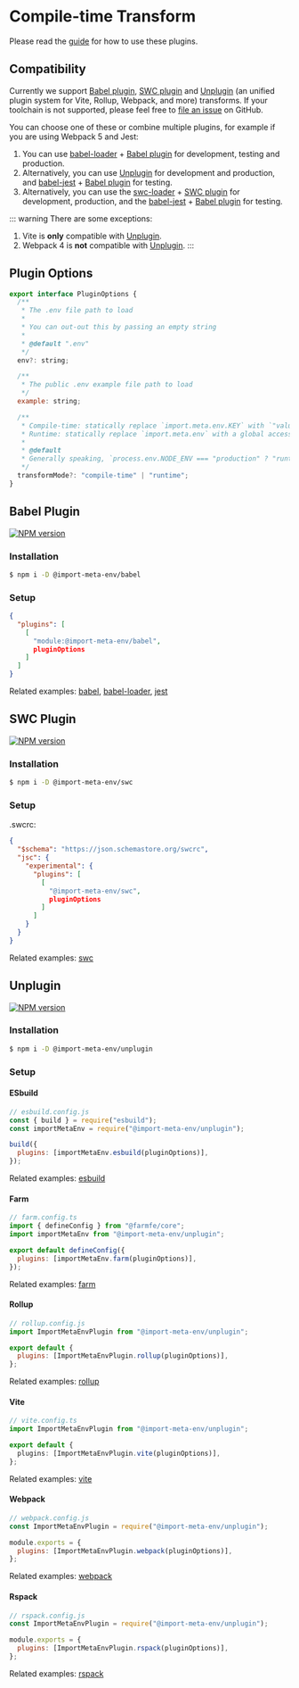 # Compile-time Transform

Please read the [guide](/guide/getting-started/introduction.html#guide) for how to use these plugins.

## Compatibility

Currently we support [Babel plugin](#babel-plugin), [SWC plugin](#swc-plugin) and [Unplugin](#unplugin) (an unified plugin system for Vite, Rollup, Webpack, and more) transforms. If your toolchain is not supported, please feel free to [file an issue](https://github.com/import-meta-env/import-meta-env/issues/new) on GitHub.

You can choose one of these or combine multiple plugins, for example if you are using Webpack 5 and Jest:

1. You can use [babel-loader](https://www.npmjs.com/package/babel-loader) + [Babel plugin](#babel-plugin) for development, testing and production.
2. Alternatively, you can use [Unplugin](#unplugin) for development and production, and [babel-jest](https://www.npmjs.com/package/babel-jest) + [Babel plugin](#babel-plugin) for testing.
3. Alternatively, you can use the [swc-loader](https://www.npmjs.com/package/swc-loader) + [SWC plugin](#swc-plugin) for development, production, and the [babel-jest](https://www.npmjs.com/package/babel-jest) + [Babel plugin](#babel-plugin) for testing.

::: warning
There are some exceptions:

1. Vite is **only** compatible with [Unplugin](#unplugin).
2. Webpack 4 is **not** compatible with [Unplugin](#unplugin).
   :::

## Plugin Options

```js
export interface PluginOptions {
  /**
   * The .env file path to load
   *
   * You can out-out this by passing an empty string
   *
   * @default ".env"
   */
  env?: string;

  /**
   * The public .env example file path to load
   */
  example: string;

  /**
   * Compile-time: statically replace `import.meta.env.KEY` with `"value"`
   * Runtime: statically replace `import.meta.env` with a global accessor
   *
   * @default
   * Generally speaking, `process.env.NODE_ENV === "production" ? "runtime" : "compile-time"`
   */
  transformMode?: "compile-time" | "runtime";
}
```

## Babel Plugin

[![NPM version](https://img.shields.io/npm/v/@import-meta-env/babel.svg?color=blue)](https://www.npmjs.com/package/@import-meta-env/babel)

### Installation

```bash
$ npm i -D @import-meta-env/babel
```

### Setup

```json
{
  "plugins": [
    [
      "module:@import-meta-env/babel",
      pluginOptions
    ]
  ]
}
```

Related examples: [babel](https://github.com/import-meta-env/import-meta-env/blob/main/packages/examples/babel-starter-example), [babel-loader](https://github.com/import-meta-env/import-meta-env/blob/main/packages/examples/webpack-babel-loader-example), [jest](https://github.com/import-meta-env/import-meta-env/blob/main/packages/examples/jest-example)

## SWC Plugin

[![NPM version](https://img.shields.io/npm/v/@import-meta-env/swc.svg?color=blue)](https://www.npmjs.com/package/@import-meta-env/swc)

### Installation

```bash
$ npm i -D @import-meta-env/swc
```

### Setup

.swcrc:

```json
{
  "$schema": "https://json.schemastore.org/swcrc",
  "jsc": {
    "experimental": {
      "plugins": [
        [
          "@import-meta-env/swc",
          pluginOptions
        ]
      ]
    }
  }
}
```

Related examples: [swc](https://github.com/import-meta-env/import-meta-env/blob/main/packages/examples/swc-example)

## Unplugin

[![NPM version](https://img.shields.io/npm/v/@import-meta-env/unplugin.svg?color=blue)](https://www.npmjs.com/package/@import-meta-env/unplugin)

### Installation

```bash
$ npm i -D @import-meta-env/unplugin
```

### Setup

#### ESbuild

```js
// esbuild.config.js
const { build } = require("esbuild");
const importMetaEnv = require("@import-meta-env/unplugin");

build({
  plugins: [importMetaEnv.esbuild(pluginOptions)],
});
```

Related examples: [esbuild](https://github.com/import-meta-env/import-meta-env/blob/main/packages/examples/esbuild-starter-example)

#### Farm

```js
// farm.config.ts
import { defineConfig } from "@farmfe/core";
import importMetaEnv from "@import-meta-env/unplugin";

export default defineConfig({
  plugins: [importMetaEnv.farm(pluginOptions)],
});
```

Related examples: [farm](https://github.com/import-meta-env/import-meta-env/blob/main/packages/examples/farm-react-example)

#### Rollup

```js
// rollup.config.js
import ImportMetaEnvPlugin from "@import-meta-env/unplugin";

export default {
  plugins: [ImportMetaEnvPlugin.rollup(pluginOptions)],
};
```

Related examples: [rollup](https://github.com/import-meta-env/import-meta-env/blob/main/packages/examples/rollup-starter-example)

#### Vite

```ts
// vite.config.ts
import ImportMetaEnvPlugin from "@import-meta-env/unplugin";

export default {
  plugins: [ImportMetaEnvPlugin.vite(pluginOptions)],
};
```

Related examples: [vite](https://github.com/import-meta-env/import-meta-env/blob/main/packages/examples/vite-starter-example)

#### Webpack

```js
// webpack.config.js
const ImportMetaEnvPlugin = require("@import-meta-env/unplugin");

module.exports = {
  plugins: [ImportMetaEnvPlugin.webpack(pluginOptions)],
};
```

Related examples: [webpack](https://github.com/import-meta-env/import-meta-env/blob/main/packages/examples/webpack-starter-example)

#### Rspack

```js
// rspack.config.js
const ImportMetaEnvPlugin = require("@import-meta-env/unplugin");

module.exports = {
  plugins: [ImportMetaEnvPlugin.rspack(pluginOptions)],
};
```

Related examples: [rspack](https://github.com/import-meta-env/import-meta-env/blob/main/packages/examples/rspack-starter-example)
